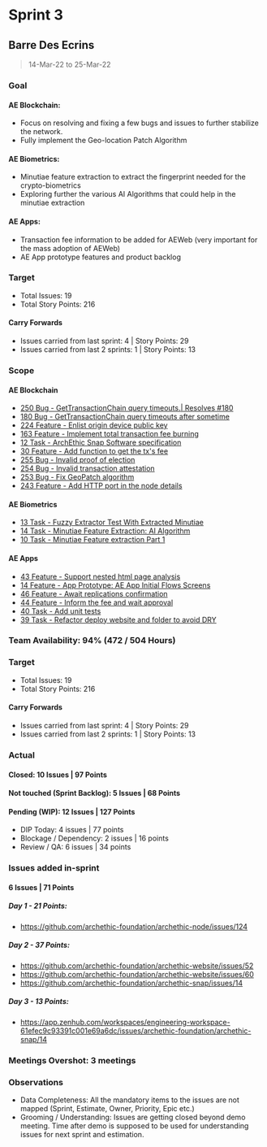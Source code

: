 # Sprint 3

## Barre Des Ecrins

> 14-Mar-22 to 25-Mar-22

### Goal

#### AE Blockchain: 
- Focus on resolving and fixing a few bugs and issues to further stabilize the network. 
- Fully implement the Geo-location Patch Algorithm

#### AE Biometrics: 
- Minutiae feature extraction to extract the fingerprint needed for the crypto-biometrics
- Exploring further the various AI Algorithms that could help in the minutiae extraction

#### AE Apps: 
- Transaction fee information to be added for AEWeb (very important for the mass adoption of AEWeb)
- AE App prototype features and product backlog

### Target
- Total Issues: 19
- Total Story Points: 216

#### Carry Forwards
- Issues carried from last sprint: 4 | Story Points: 29
- Issues carried from last 2 sprints: 1 | Story Points: 13

### Scope

#### AE Blockchain
 - [250 Bug - GetTransactionChain query timeouts.| Resolves #180](https://github.com/archethic-foundation/archethic-node/issues/250)
 - [180 Bug - GetTransactionChain query timeouts after sometime](https://github.com/archethic-foundation/archethic-node/issues/180)
 - [224 Feature - Enlist origin device public key](https://github.com/archethic-foundation/archethic-node/issues/224)
 - [163 Feature - Implement total transaction fee burning](https://github.com/archethic-foundation/archethic-node/issues/163)
 - [12 Task - ArchEthic Snap Software specification](https://github.com/archethic-foundation/archethic-snap/issues/12)
 - [30 Feature - Add function to get the tx's fee](https://github.com/archethic-foundation/libjs/issues/30)
 - [255 Bug - Invalid proof of election](https://github.com/archethic-foundation/archethic-node/issues/255)
 - [254 Bug - Invalid transaction attestation](https://github.com/archethic-foundation/archethic-node/issues/254)
 - [253 Bug - Fix GeoPatch algorithm](https://github.com/archethic-foundation/archethic-node/issues/253)
 - [243 Feature - Add HTTP port in the node details](https://github.com/archethic-foundation/archethic-node/issues/243)


#### AE Biometrics
 - [13 Task - Fuzzy Extractor Test With Extracted Minutiae](https://github.com/archethic-foundation/biometrics-seed-extraction/issues/13)
 - [14 Task - Minutiae Feature Extraction: AI Algorithm](https://github.com/archethic-foundation/biometrics-seed-extraction/issues/14)
 - [10 Task - Minutiae Feature extraction Part 1](https://github.com/archethic-foundation/biometrics-seed-extraction/issues/10)


#### AE Apps
 - [43 Feature - Support nested html page analysis](https://github.com/archethic-foundation/aeweb-cli/issues/43)
 - [14 Feature - App Prototype: AE App Initial Flows Screens](https://github.com/archethic-foundation/dapp-bin/issues/14)
 - [46 Feature - Await replications confirmation](https://github.com/archethic-foundation/aeweb-cli/issues/46)
 - [44 Feature - Inform the fee and wait approval](https://github.com/archethic-foundation/aeweb-cli/issues/44)
 - [40 Task - Add unit tests](https://github.com/archethic-foundation/aeweb-cli/issues/40)
 - [39 Task - Refactor deploy website and folder to avoid DRY](https://github.com/archethic-foundation/aeweb-cli/issues/39)


### Team Availability: 94% (472 / 504 Hours)

### Target
- Total Issues: 19
- Total Story Points: 216

#### Carry Forwards
- Issues carried from last sprint: 4 | Story Points: 29
- Issues carried from last 2 sprints: 1 | Story Points: 13


### Actual

#### Closed: 10 Issues | 97 Points

#### Not touched (Sprint Backlog): 5 Issues | 68 Points

#### Pending (WIP): 12 Issues | 127 Points
- DIP Today: 4 issues | 77 points
- Blockage / Dependency: 2 issues | 16 points
- Review / QA: 6 issues | 34 points

### Issues added in-sprint

#### 6 Issues | 71 Points

##### Day 1 - 21 Points: 
- https://github.com/archethic-foundation/archethic-node/issues/124

##### Day 2 - 37 Points: 
- https://github.com/archethic-foundation/archethic-website/issues/52
- https://github.com/archethic-foundation/archethic-website/issues/60
- https://github.com/archethic-foundation/archethic-snap/issues/14

##### Day 3 - 13 Points: 
- https://app.zenhub.com/workspaces/engineering-workspace-61efec9c93391c001e69a6dc/issues/archethic-foundation/archethic-snap/14


### Meetings Overshot: 3 meetings

### Observations
- Data Completeness: All the mandatory items to the issues are not mapped (Sprint, Estimate, Owner, Priority, Epic etc.)
- Grooming / Understanding: Issues are getting closed beyond demo meeting. Time after demo is supposed to be used for understanding issues for next sprint and estimation.
